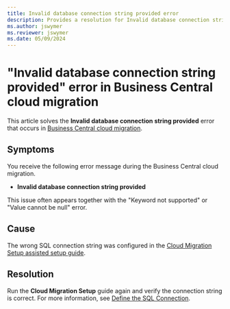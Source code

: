 ```yaml
---
title: Invalid database connection string provided error
description: Provides a resolution for Invalid database connection string error in Business Central cloud migration.
ms.author: jswymer 
ms.reviewer: jswymer 
ms.date: 05/09/2024
---
```

# "Invalid database connection string provided" error in Business Central cloud migration

This article solves the **Invalid database connection string provided** error that occurs in [Business Central cloud migration](/dynamics365/business-central/dev-itpro/administration/migration-manage).

## Symptoms

You receive the following error message during the Business Central cloud migration.

- **Invalid database connection string provided**

This issue often appears together with the "Keyword not supported" or "Value cannot be null" error.

## Cause

The wrong SQL connection string was configured in the [Cloud Migration Setup assisted setup guide](/dynamics365/business-central/dev-itpro/administration/migration-setup).

## Resolution

Run the **Cloud Migration Setup** guide again and verify the connection string is correct. For more information, see [Define the SQL Connection](/dynamics365/business-central/dev-itpro/administration/migration-setup).
